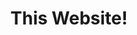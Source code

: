 ---
title: "This Website!"
description: "A personal portfolio website built using WebTUI and Next.js"
tech: Next.js, TypeScript, WebTUI
status: "Maintaining"
sourceCode: "https://github.com/josh-leblanc/webtui-portfolio-cursor"
blog: "/blog/webtui-portfolio-blog"
--- 